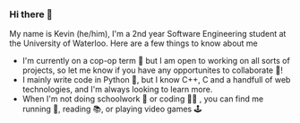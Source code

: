 ### Hi there 👋

My name is Kevin (he/him), I'm a 2nd year Software Engineering student at the University of Waterloo. Here are a few things to know about me

- I'm currently on a cop-op term 💼 but I am open to working on all sorts of projects, so let me know if you have any opportunites to collaborate 🤝!
- I mainly write code in Python 🐍, but I know C++, C and a handfull of web technologies, and I'm always looking to learn more.
- When I'm not doing schoolwork 📝 or coding 👨‍💻 , you can find me running 🏃, reading 📚, or playing video games 🕹️
<!-- - I'm currently 

- 🔭 I’m currently working on ...
- 🌱 I’m currently learning ...
- 👯 I’m looking to collaborate on ...
- 🤔 I’m looking for help with ...
- 💬 Ask me about ...
- 📫 How to reach me: ...
- ⚡ Fun fact: ...
--->
